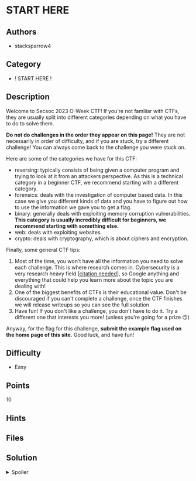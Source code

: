 # START HERE

## Authors

- stacksparrow4

## Category

- ! START HERE !

## Description

Welcome to Secsoc 2023 O-Week CTF! If you're not familiar with CTFs, they are usually
split into different categories depending on what you have to do to solve them.

**Do not do challenges in the order they appear on this page!** They are not necessarily
in order of difficulty, and if you are stuck, try a different challenge! You can always
come back to the challenge you were stuck on.

Here are some of the categories we have for this CTF:

- reversing: typically consists of being given a computer program and trying to
  look at it from an attackers perspective. As this is a technical category in
  a beginner CTF, we recommend starting with a different category.
- forensics: deals with the investigation of computer based data. In this case
  we give you different kinds of data and you have to figure out how to use
  the information we gave you to get a flag.
- binary: generally deals with exploiting memory corruption vulnerabilities.
  **This category is usually incredibly difficult for beginners, we recommend
  starting with something else.**
- web: deals with exploiting websites.
- crypto: deals with cryptography, which is about ciphers and encryption.

Finally, some general CTF tips:

1. Most of the time, you won't have all the information you need to solve each
   challenge. This is where research comes in. Cybersecurity is a very research
   heavy field [[citation needed](https://xkcd.com/285/)], so Google anything and
   everything that could help you learn more about the topic you are dealing with!
1. One of the biggest benefits of CTFs is their educational value. Don't be
   discouraged if you can't complete a challenge, once the CTF finishes we will
   release writeups so you can see the full solution
1. Have fun! If you don't like a challenge, you don't have to do it. Try a
   different one that interests you more! (unless you're going for a prize 😏)

Anyway, for the flag for this challenge, **submit the example flag used on the home
page of this site.** Good luck, and have fun!

## Difficulty

- Easy

## Points

10

## Hints

## Files

## Solution

<details>
<summary>Spoiler</summary>

### Idea

Just access the home page of the site.

### Walkthrough

Go to `https://ctf.secso.cc/` and copy the flag.

### Flag

`OWEEK{T3sT_Fl4G}`

</details>
